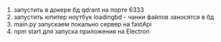1. запустить в докере бд qdrant на порте 6333
2. запустить юпитер ноутбук loadingbd - чанки файлов заносятся в бд
3. main.py запускаем локально сервер на fastApi
4. npm start для запуска приложения на Electron
